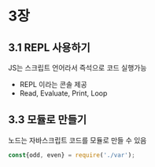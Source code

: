 # 3장

## 3.1 REPL 사용하기

JS는 스크립트 언어라서 즉석으로 코드 실행가능

- REPL 이라는 콘솔 제공
- Read, Evaluate, Print, Loop



## 3.3 모듈로 만들기

노드는 자바스크립트 코드를 모듈로 만들 수 있음

```javascript
const{odd, even} = require('./var');
```

